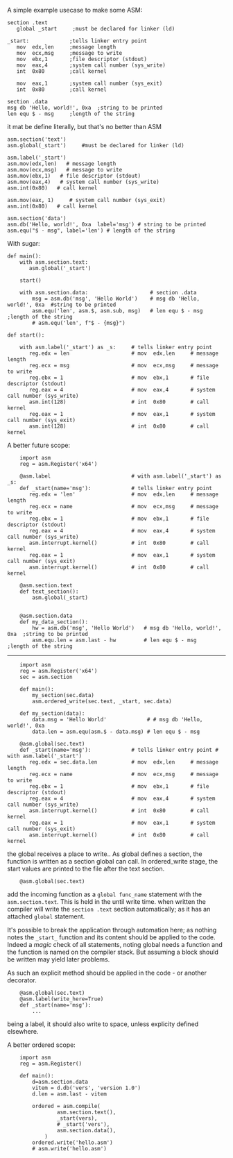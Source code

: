 A simple example usecase to make some ASM:

    section .text
       global _start     ;must be declared for linker (ld)

    _start:             ;tells linker entry point
       mov  edx,len     ;message length
       mov  ecx,msg     ;message to write
       mov  ebx,1       ;file descriptor (stdout)
       mov  eax,4       ;system call number (sys_write)
       int  0x80        ;call kernel

       mov  eax,1       ;system call number (sys_exit)
       int  0x80        ;call kernel

    section .data
    msg db 'Hello, world!', 0xa  ;string to be printed
    len equ $ - msg     ;length of the string

it mat be define literally, but that's no better than ASM

    asm.section('text')
    asm.global(_start')     #must be declared for linker (ld)

    asm.label('_start')
    asm.mov(edx,len)   # message length
    asm.mov(ecx,msg)   # message to write
    asm.mov(ebx,1)   # file descriptor (stdout)
    asm.mov(eax,4)   # system call number (sys_write)
    asm.int(0x80)   # call kernel

    asm.mov(eax, 1)     # system call number (sys_exit)
    asm.int(0x80)   # call kernel

    asm.section('data')
    asm.db('Hello, world!', 0xa  label='msg') # string to be printed
    asm.equ("$ - msg", label='len') # length of the string


With sugar:


    def main():
        with asm.section.text:
           asm.global('_start')

        start()

        with asm.section.data:                    # section .data
            msg = asm.db('msg', 'Hello World')    # msg db 'Hello, world!', 0xa  #string to be printed
            asm.equ('len', asm.$, asm.sub, msg)   # len equ $ - msg     ;length of the string
            # asm.equ('len', f"$ - {msg}")

    def start():

        with asm.label('_start') as _s:     # tells linker entry point
           reg.edx = len                    # mov  edx,len     # message length
           reg.ecx = msg                    # mov  ecx,msg     # message to write
           reg.ebx = 1                      # mov  ebx,1       # file descriptor (stdout)
           reg.eax = 4                      # mov  eax,4       # system call number (sys_write)
           asm.int(128)                     # int  0x80        # call kernel
           reg.eax = 1                      # mov  eax,1       # system call number (sys_exit)
           asm.int(128)                     # int  0x80        # call kernel


A better future scope:

        import asm
        reg = asm.Register('x64')

        @asm.label                          # with asm.label('_start') as _s:
        def _start(name='msg'):             # tells linker entry point
           reg.edx = 'len'                  # mov  edx,len     # message length
           reg.ecx = name                   # mov  ecx,msg     # message to write
           reg.ebx = 1                      # mov  ebx,1       # file descriptor (stdout)
           reg.eax = 4                      # mov  eax,4       # system call number (sys_write)
           asm.interrupt.kernel()           # int  0x80        # call kernel
           reg.eax = 1                      # mov  eax,1       # system call number (sys_exit)
           asm.interrupt.kernel()           # int  0x80        # call kernel

        @asm.section.text
        def text_section():
            asm.global(_start)


        @asm.section.data
        def my_data_section():
            hw = asm.db('msg', 'Hello World')   # msg db 'Hello, world!', 0xa  ;string to be printed
            asm.equ.len = asm.last - hw         # len equ $ - msg     ;length of the string


---

        import asm
        reg = asm.Register('x64')
        sec = asm.section

        def main():
            my_section(sec.data)
            asm.ordered_write(sec.text, _start, sec.data)

        def my_section(data):
            data.msg = 'Hello World'             # # msg db 'Hello, world!', 0xa
            data.len = asm.equ(asm.$ - data.msg) # len equ $ - msg

        @asm.global(sec.text)
        def _start(name='msg'):             # tells linker entry point # with asm.label('_start')
           reg.edx = sec.data.len           # mov  edx,len     # message length
           reg.ecx = name                   # mov  ecx,msg     # message to write
           reg.ebx = 1                      # mov  ebx,1       # file descriptor (stdout)
           reg.eax = 4                      # mov  eax,4       # system call number (sys_write)
           asm.interrupt.kernel()           # int  0x80        # call kernel
           reg.eax = 1                      # mov  eax,1       # system call number (sys_exit)
           asm.interrupt.kernel()           # int  0x80        # call kernel

the global receives a place to write.. As global defines a section, the function is written as a section global can call. In ordered_write stage, the start values are printed to the file after the text section.

        @asm.global(sec.text)

add the incoming function as a `global func_name` statement with the `asm.section.text`. This is held in the until write time. when written the compiler will write the `section .text` section automatically; as it has an attached `global` statement.

It's possible to break the application through automation here; as nothing notes the `_start_` function and its content should be applied to the code. Indeed a _magic_ check of all statements, noting global needs a function and the function is named on the compiler stack. But assuming a block should be written may yield later problems.

As such an explicit method should be applied in the code - or another decorator.

        @asm.global(sec.text)
        @asm.label(write_here=True)
        def _start(name='msg'):
            ...

being a label, it should also write to space, unless explicity defined elsewhere.

A better ordered scope:

        import asm
        reg = asm.Register()

        def main():
            d=asm.section.data
            vitem = d.db('vers', 'version 1.0')
            d.len = asm.last - vitem

            ordered = asm.compile(
                    asm.section.text(),
                    _start(vers),
                    # _start('vers'),
                    asm.section.data(),
                )
            ordered.write('hello.asm')
            # asm.write('hello.asm')


